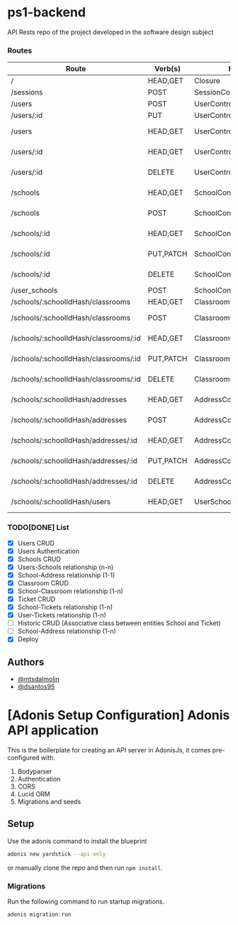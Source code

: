 # ps1-backend
API Rests repo of the project developed in the software design subject

### Routes
| Route        | Verb(s)   | Handler                  | Middleware      | Name            |
|--------------|-----------|--------------------------|-----------------|-----------------|
| /            | HEAD,GET  | Closure                  |                 | /               |
| /sessions    | POST      | SessionController.create |                 | /sessions       |
| /users       | POST      | UserController.store     |                 | /users          |
| /users/:id   | PUT       | UserController.update    |                 | /users/:id      |
| /users       | HEAD,GET  | UserController.index     | auth,is:(admin) | users.index     |
| /users/:id   | HEAD,GET  | UserController.show      | auth,is:(admin) | users.show      |
| /users/:id   | DELETE    | UserController.destroy   | auth,is:(admin) | users.destroy   |
| /schools     | HEAD,GET  | SchoolController.index   | auth,is:(admin) | schools.index   |
| /schools     | POST      | SchoolController.store   | auth,is:(admin) | schools.store   |
| /schools/:id | HEAD,GET  | SchoolController.show    | auth,is:(admin) | schools.show    |
| /schools/:id | PUT,PATCH | SchoolController.update  | auth,is:(admin) | schools.update  |
| /schools/:id | DELETE    | SchoolController.destroy | auth,is:(admin) | schools.destroy |
| /user_schools | POST     | SchoolController.destroy | auth            | schools.store   |
| /schools/:schoolIdHash/classrooms | HEAD,GET  | ClassroomController.index | auth | /schools/:schoolIdHash/classrooms |
| /schools/:schoolIdHash/classrooms | POST      | ClassroomController.store | auth,is:(admin) | :schoolIdHash/classrooms.store |
| /schools/:schoolIdHash/classrooms/:id | HEAD,GET  | ClassroomController.show | auth,is:(admin) | :schoolIdHash/classrooms.show |
| /schools/:schoolIdHash/classrooms/:id | PUT,PATCH | ClassroomController.update  | auth,is:(admin) | :schoolIdHash/classrooms.update  |
| /schools/:schoolIdHash/classrooms/:id | DELETE    | ClassroomController.destroy | auth,is:(admin) | :schoolIdHash/classrooms.destroy |
| /schools/:schoolIdHash/addresses      | HEAD,GET  | AddressController.index     | auth,is:(admin) | :schoolIdHash/addresses.index    |
| /schools/:schoolIdHash/addresses      | POST      | AddressController.store     | auth,is:(admin) | :schoolIdHash/addresses.store    |
| /schools/:schoolIdHash/addresses/:id  | HEAD,GET  | AddressController.show      | auth,is:(admin) | :schoolIdHash/addresses.show     |
| /schools/:schoolIdHash/addresses/:id  | PUT,PATCH | AddressController.update    | auth,is:(admin) | :schoolIdHash/addresses.update   |
| /schools/:schoolIdHash/addresses/:id  | DELETE    | AddressController.destroy   | auth,is:(admin) | :schoolIdHash/addresses.destroy  |
| /schools/:schoolIdHash/users          | HEAD,GET  | UserSchoolController.show   | auth,is:(admin) | /:schoolIdHash/users             |

### TODO[DONE] List
- [x] Users CRUD
- [x] Users Authentication
- [x] Schools CRUD
- [x] Users-Schools relationship (n-n)
- [x] School-Address relationship (1-1)
- [x] Classroom CRUD
- [x] School-Classroom relationship (1-n)
- [x] Ticket CRUD
- [x] School-Tickets relationship (1-n)
- [x] User-Tickets relationship (1-n)
- [ ] Historic CRUD (Associative class between entities School and Ticket)
- [ ] School-Address relationship (1-n)
- [x] Deploy

## Authors
- [@mtsdalmolin](https://github.com/mtsdalmolin)
- [@dsantos95](https://github.com/dsantos95)

# [Adonis Setup Configuration] Adonis API application

This is the boilerplate for creating an API server in AdonisJs, it comes pre-configured with.

1. Bodyparser
2. Authentication
3. CORS
4. Lucid ORM
5. Migrations and seeds

## Setup

Use the adonis command to install the blueprint

```bash
adonis new yardstick --api-only
```

or manually clone the repo and then run `npm install`.


### Migrations

Run the following command to run startup migrations.

```js
adonis migration:run
```
